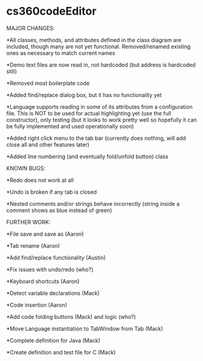 # cs360codeEditor

MAJOR CHANGES:

*All classes, methods, and attributes defined in the class diagram are included, though many are not yet functional. Removed/renamed existing ones as necessary to match current names

*Demo text files are now read in, not hardcoded (but address is hardcoded still)

*Removed most boilerplate code

*Added find/replace dialog box, but it has no functionality yet

*Language supports reading in some of its attributes from a configuration file. This is NOT to be used for actual highlighting yet (use the full constructor), only testing (but it looks to work pretty well so hopefully it can be fully implemented and used operationally soon)

*Added right click menu to the tab bar (currently does nothing, will add close all and other features later)

*Added line numbering (and eventually fold/unfold button) class


KNOWN BUGS:

*Redo does not work at all

*Undo is broken if any tab is closed

*Nested comments and/or strings behave incorrectly (string inside a comment shows as blue instead of green)


FURTHER WORK:

*File save and save as (Aaron)

*Tab rename (Aaron)

*Add find/replace functionality (Austin)

*Fix issues with undo/redo (who?)

*Keyboard shortcuts (Aaron)

*Detect variable declarations (Mack)

*Code insertion (Aaron)

*Add code folding buttons (Mack) and logic (who?)

*Move Language instantiation to TabWindow from Tab (Mack)

*Complete definition for Java (Mack)

*Create definition and test file for C (Mack)
